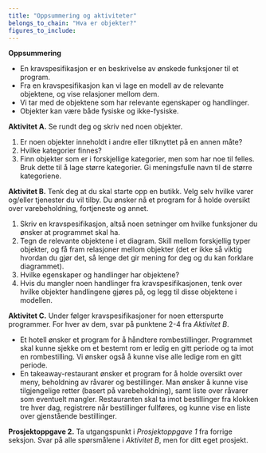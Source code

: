 ```yaml
---
title: "Oppsummering og aktiviteter"
belongs_to_chain: "Hva er objekter?"
figures_to_include:
---
```


**Oppsummering**

* En kravspesifikasjon er en beskrivelse av ønskede funksjoner til et program.
* Fra en kravspesifikasjon kan vi lage en modell av de relevante objektene, og vise relasjoner mellom dem. 
* Vi tar med de objektene som har relevante egenskaper og handlinger.
* Objekter kan være både fysiske og ikke-fysiske.

**Aktivitet A.** Se rundt deg og skriv ned noen objekter. 

1. Er noen objekter inneholdt i andre eller tilknyttet på en annen måte? 
2. Hvilke kategorier finnes? 
3. Finn objekter som er i forskjellige kategorier, men som har noe til felles. Bruk dette til å lage større kategorier. Gi meningsfulle navn til de større kategoriene. 

**Aktivitet B.** Tenk deg at du skal starte opp en butikk. Velg selv hvilke varer og/eller tjenester du vil tilby. Du ønsker nå et program for å holde oversikt over varebeholdning, fortjeneste og annet. 

1. Skriv en kravspesifikasjon, altså noen setninger om hvilke funksjoner du ønsker at programmet skal ha. 
2. Tegn de relevante objektene i et diagram. Skill mellom forskjellig typer objekter, og få fram relasjoner mellom objekter (det er ikke så viktig hvordan du gjør det, så lenge det gir mening for deg og du kan forklare diagrammet). 
3. Hvilke egenskaper og handlinger har objektene? 
4. Hvis du mangler noen handlinger fra kravspesifikasjonen, tenk over hvilke objekter handlingene gjøres på, og legg til disse objektene i modellen.

**Aktivitet C.** Under følger kravspesifikasjoner for noen etterspurte programmer. For hver av dem, svar på punktene 2-4 fra *Aktivitet B*. 

* Et hotell ønsker et program for å håndtere rombestillinger. Programmet skal kunne sjekke om et bestemt rom er ledig en gitt periode og ta imot en rombestilling. Vi ønsker også å kunne vise alle ledige rom en gitt periode. 
* En takeaway-restaurant ønsker et program for å holde oversikt over meny, beholdning av råvarer og bestillinger. Man ønsker å kunne vise tilgjengelige retter (basert på varebeholdning), samt liste over råvarer som eventuelt mangler. Restauranten skal ta imot bestillinger fra klokken tre hver dag, registrere når bestillinger fullføres, og kunne vise en liste over gjenstående bestillinger.

**Prosjektoppgave 2.** Ta utgangspunkt i *Prosjektoppgave 1* fra forrige seksjon. Svar på alle spørsmålene i *Aktivitet B*, men for ditt eget prosjekt. 
